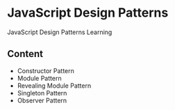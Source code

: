 # JavaScript Design Patterns

JavaScript Design Patterns Learning

## Content

- Constructor Pattern
- Module Pattern
- Revealing Module Pattern
- Singleton Pattern
- Observer Pattern
